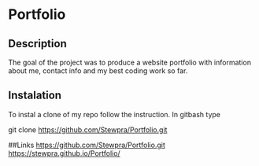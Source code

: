 # Portfolio

## Description
The goal of the project was to produce a website portfolio with information about me, contact info and my best coding work so far.

## Instalation

To instal a clone of my repo follow the instruction.
In gitbash type

git clone https://github.com/Stewpra/Portfolio.git

##Links
https://github.com/Stewpra/Portfolio.git
https://stewpra.github.io/Portfolio/

